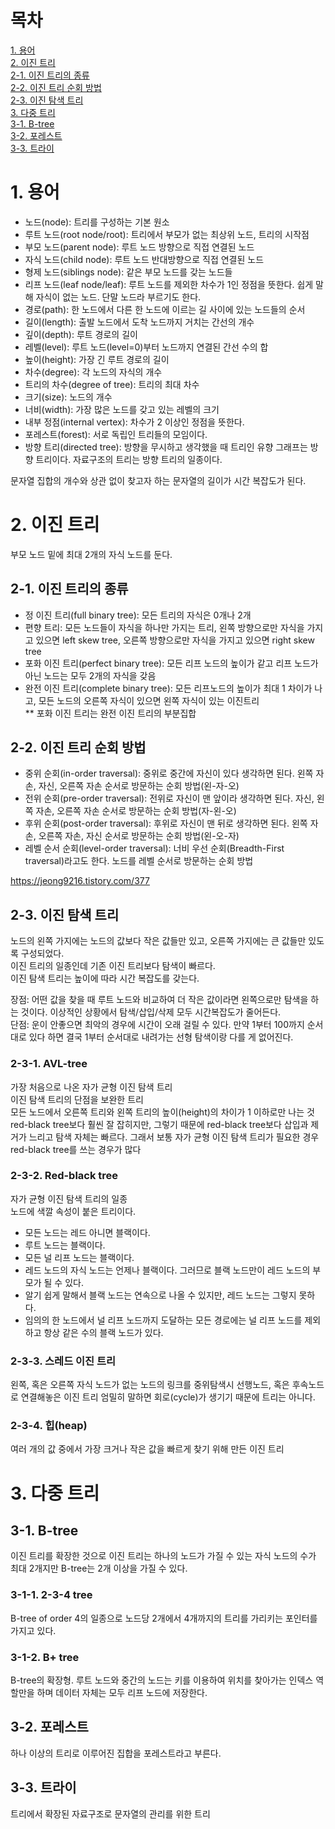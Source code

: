 # 목차 
[1. 용어](#1-용어) <br>
[2. 이진 트리](#2-이진-트리) <br>
[2-1. 이진 트리의 종류](#2-1-이진-트리의-종류) <br>
[2-2. 이진 트리 순회 방법](#2-2-이진-트리-순회-방법) <br>
[2-3. 이진 탐색 트리](#2-3-이진-탐색-트리) <br>
[3. 다중 트리](#3-다중-트리) <br>
[3-1. B-tree](#3-1-B-tree) <br>
[3-2. 포레스트](#3-2-포레스트) <br>
[3-3. 트라이](#3-3-트라이) <br>

# 1. 용어

- 노드(node): 트리를 구성하는 기본 원소
- 루트 노드(root node/root): 트리에서 부모가 없는 최상위 노드, 트리의 시작점
- 부모 노드(parent node): 루트 노드 방향으로 직접 연결된 노드
- 자식 노드(child node): 루트 노드 반대방향으로 직접 연결된 노드
- 형제 노드(siblings node): 같은 부모 노드를 갖는 노드들
- 리프 노드(leaf node/leaf): 루트 노드를 제외한 차수가 1인 정점을 뜻한다. 쉽게 말해 자식이 없는 노드. 단말 노드라 부르기도 한다.
- 경로(path): 한 노드에서 다른 한 노드에 이르는 길 사이에 있는 노드들의 순서
- 길이(length): 출발 노드에서 도착 노드까지 거치는 간선의 개수
- 깊이(depth): 루트 경로의 길이
- 레벨(level): 루트 노드(level=0)부터 노드까지 연결된 간선 수의 합
- 높이(height): 가장 긴 루트 경로의 길이
- 차수(degree): 각 노드의 자식의 개수
- 트리의 차수(degree of tree): 트리의 최대 차수
- 크기(size): 노드의 개수
- 너비(width): 가장 많은 노드를 갖고 있는 레벨의 크기
- 내부 정점(internal vertex): 차수가 2 이상인 정점을 뜻한다.
- 포레스트(forest): 서로 독립인 트리들의 모임이다.
- 방향 트리(directed tree): 방향을 무시하고 생각했을 때 트리인 유향 그래프는 방향 트리이다. 자료구조의 트리는 방향 트리의 일종이다. <br>

문자열 집합의 개수와 상관 없이 찾고자 하는 문자열의 길이가 시간 복잡도가 된다. <br>

# 2. 이진 트리

부모 노드 밑에 최대 2개의 자식 노드를 둔다.

## 2-1. 이진 트리의 종류

- 정 이진 트리(full binary tree): 모든 트리의 자식은 0개나 2개
- 편향 트리: 모든 노드들이 자식을 하나만 가지는 트리, 왼쪽 방향으로만 자식을 가지고 있으면 left skew tree, 오른쪽 방향으로만 자식을 가지고 있으면 right skew tree
- 포화 이진 트리(perfect binary tree): 모든 리프 노드의 높이가 같고 리프 노드가 아닌 노드는 모두 2개의 자식을 갖음
- 완전 이진 트리(complete binary tree): 모든 리프노드의 높이가 최대 1 차이가 나고, 모든 노드의 오른쪽 자식이 있으면 왼쪽 자식이 있는 이진트리<br>
** 포화 이진 트리는 완전 이진 트리의 부분집합

## 2-2. 이진 트리 순회 방법

- 중위 순회(in-order traversal): 중위로 중간에 자신이 있다 생각하면 된다. 왼쪽 자손, 자신, 오른쪽 자손 순서로 방문하는 순회 방법(왼-자-오)
- 전위 순회(pre-order traversal): 전위로 자신이 맨 앞이라 생각하면 된다. 자신, 왼쪽 자손, 오른쪽 자손 순서로 방문하는 순회 방법(자-왼-오)
- 후위 순회(post-order traversal): 후위로 자신이 맨 뒤로 생각하면 된다. 왼쪽 자손, 오른쪽 자손, 자신 순서로 방문하는 순회 방법(왼-오-자)
- 레벨 순서 순회(level-order traversal): 너비 우선 순회(Breadth-First traversal)라고도 한다. 노드를 레벨 순서로 방문하는 순회 방법

https://jeong9216.tistory.com/377

## 2-3. 이진 탐색 트리

노드의 왼쪽 가지에는 노드의 값보다 작은 값들만 있고, 오른쪽 가지에는 큰 값들만 있도록 구성되었다. <br>
이진 트리의 일종인데 기존 이진 트리보다 탐색이 빠르다. <br>
이진 탐색 트리는 높이에 따라 시간 복잡도를 갖는다. <br>

장점: 어떤 값을 찾을 때 루트 노드와 비교하여 더 작은 값이라면 왼쪽으로만 탐색을 하는 것이다. 이상적인 상황에서 탐색/삽입/삭제 모두 시간복잡도가 줄어든다. <br>
단점: 운이 안좋으면 최악의 경우에 시간이 오래 걸릴 수 있다. 만약 1부터 100까지 순서대로 있다 하면 결국 1부터 순서대로 내려가는 선형 탐색이랑 다를 게 없어진다. <br>

### 2-3-1. AVL-tree

가장 처음으로 나온 자가 균형 이진 탐색 트리 <br>
이진 탐색 트리의 단점을 보완한 트리 <br>
모든 노드에서 오른쪽 트리와 왼쪽 트리의 높이(height)의 차이가 1 이하로만 나는 것 <br>
red-black tree보다 훨씬 잘 잡히지만, 그렇기 때문에 red-black tree보다 삽입과 제거가 느리고 탐색 자체는 빠르다. 그래서 보통 자가 균형 이진 탐색 트리가 필요한 경우 red-black tree를 쓰는 경우가 많다 <br>

### 2-3-2. Red-black tree

자가 균형 이진 탐색 트리의 일종 <br>
노드에 색깔 속성이 붙은 트리이다. <br>

- 모든 노드는 레드 아니면 블랙이다.
- 루트 노드는 블랙이다.
- 모든 널 리프 노드는 블랙이다.
- 레드 노드의 자식 노드는 언제나 블랙이다. 그러므로 블랙 노드만이 레드 노드의 부모가 될 수 있다.
- 알기 쉽게 말해서 블랙 노드는 연속으로 나올 수 있지만, 레드 노드는 그렇지 못하다.
- 임의의 한 노드에서 널 리프 노드까지 도달하는 모든 경로에는 널 리프 노드를 제외하고 항상 같은 수의 블랙 노드가 있다.

### 2-3-3. 스레드 이진 트리

왼쪽, 혹은 오른쪽 자식 노드가 없는 노드의 링크를 중위탐색시 선행노드, 혹은 후속노드로 연결해놓은 이진 트리
엄밀히 말하면 회로(cycle)가 생기기 때문에 트리는 아니다.

### 2-3-4. 힙(heap)

여러 개의 값 중에서 가장 크거나 작은 값을 빠르게 찾기 위해 만든 이진 트리

# 3. 다중 트리

## 3-1. B-tree

이진 트리를 확장한 것으로 이진 트리는 하나의 노드가 가질 수 있는 자식 노드의 수가 최대 2개지만 B-tree는 2개 이상을 가질 수 있다.

### 3-1-1. 2-3-4 tree

B-tree of order 4의 일종으로 노드당 2개에서 4개까지의 트리를 가리키는 포인터를 가지고 있다.

### 3-1-2. B+ tree

B-tree의 확장형. 루트 노드와 중간의 노드는 키를 이용하여 위치를 찾아가는 인덱스 역할만을 하며 데이터 자체는 모두 리프 노드에 저장한다.

## 3-2. 포레스트

하나 이상의 트리로 이루어진 집합을 포레스트라고 부른다.

## 3-3. 트라이

트리에서 확장된 자료구조로 문자열의 관리를 위한 트리
